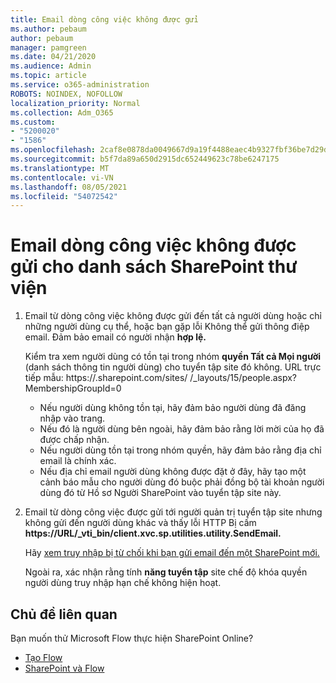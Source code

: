 ```yaml
---
title: Email dòng công việc không được gửi
ms.author: pebaum
author: pebaum
manager: pamgreen
ms.date: 04/21/2020
ms.audience: Admin
ms.topic: article
ms.service: o365-administration
ROBOTS: NOINDEX, NOFOLLOW
localization_priority: Normal
ms.collection: Adm_O365
ms.custom:
- "5200020"
- "1586"
ms.openlocfilehash: 2caf8e0878da0049667d9a19f4488eaec4b9327fbf36be7d29dbf4b7a9c89158
ms.sourcegitcommit: b5f7da89a650d2915dc652449623c78be6247175
ms.translationtype: MT
ms.contentlocale: vi-VN
ms.lasthandoff: 08/05/2021
ms.locfileid: "54072542"
---
```

# <a name="workflow-email-is-not-being-sent-for-a-sharepoint-list-or-library"></a>Email dòng công việc không được gửi cho danh sách SharePoint thư viện

1. Email từ dòng công việc không được gửi đến tất cả người dùng hoặc chỉ những người dùng cụ thể, hoặc bạn gặp lỗi Không thể gửi thông điệp email. Đảm bảo email có người nhận **hợp lệ.**

    Kiểm tra xem người dùng có tồn tại trong nhóm **quyền Tất cả Mọi người** (danh sách thông tin người dùng) cho tuyển tập site đó không.  URL trực tiếp mẫu: <tenant> https://.sharepoint.com/sites/ <sitename> /_layouts/15/people.aspx? MembershipGroupId=0

    - Nếu người dùng không tồn tại, hãy đảm bảo người dùng đã đăng nhập vào trang. 
    - Nếu đó là người dùng bên ngoài, hãy đảm bảo rằng lời mời của họ đã được chấp nhận.
    - Nếu người dùng tồn tại trong nhóm quyền, hãy đảm bảo rằng địa chỉ email là chính xác.
    - Nếu địa chỉ email người dùng không được đặt ở đây, hãy tạo một cảnh báo mẫu cho người dùng đó buộc phải đồng bộ tài khoản người dùng đó từ Hồ sơ Người SharePoint vào tuyển tập site này.
 
2. Email từ dòng công việc được gửi tới người quản trị tuyển tập site nhưng không gửi đến người dùng khác và thấy lỗi HTTP Bị cấm **<span>https:</span>//URL/_vti_bin/client.xvc.sp.utilities.utility.SendEmail.**
 

    Hãy [xem truy nhập bị từ chối khi bạn gửi email đến một SharePoint mới.](https://docs.microsoft.com/sharepoint/support/sharing-and-permissions/access-denied-when-send-an-email-to-groups)

    Ngoài ra, xác nhận rằng tính **năng tuyển tập** site chế độ khóa quyền người dùng truy nhập hạn chế không hiện hoạt.


## <a name="related-topics"></a>Chủ đề liên quan
Bạn muốn thử Microsoft Flow thực hiện SharePoint Online?
- [Tạo Flow](https://support.office.com/article/Create-a-flow-for-a-list-or-library-in-SharePoint-Online-or-OneDrive-for-Business-a9c3e03b-0654-46af-a254-20252e580d01) 
- [SharePoint và Flow](https://flow.microsoft.com/blog/sharepoint-and-flow/) 


